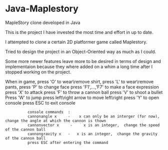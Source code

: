 # Java-Maplestory
MapleStory clone developed in Java

This is the project I have invested the most time and effort in up to date.

I attempted to clone a certain 2D platformer game called Maplestory.

Tried to design the project in an Object-Oriented way as much as I could.

Some more newer features leave more to be desired in terms of design and implementaion because they where added on a whim a long time after I stopped working on the project.

When in game, press 'O' to wear\remove shirt, 
              press 'L' to wear\remove pants,
              press 'P' to change face
              press 'F1',...,'F7' to make a face expression
              press 'X' to attack
              press 'F' to throw a cannon ball
              press 'V' to shoot a bullet
              Press 'W' to jump
              press left\right arrow to move left\right
              press 'Y' to open console
              press ESC to exit console
              
              console commands  :
              cannonangle x     -    x can only be an interger (for now),    change the angle at which the cannon is thown
              cannonvector x     -     x is an integer,  change the speed of the cannon ball
              cannongravity x   -   x is an integer,  change the gravity of the cannon ball
              press ESC after entering the command
           
              
              
